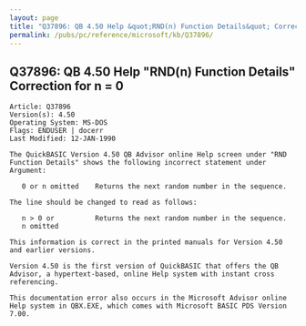 ```yaml
---
layout: page
title: "Q37896: QB 4.50 Help &quot;RND(n) Function Details&quot; Correction for n = 0"
permalink: /pubs/pc/reference/microsoft/kb/Q37896/
---
```


## Q37896: QB 4.50 Help &quot;RND(n) Function Details&quot; Correction for n = 0

	Article: Q37896
	Version(s): 4.50
	Operating System: MS-DOS
	Flags: ENDUSER | docerr
	Last Modified: 12-JAN-1990
	
	The QuickBASIC Version 4.50 QB Advisor online Help screen under "RND
	Function Details" shows the following incorrect statement under
	Argument:
	
	   0 or n omitted    Returns the next random number in the sequence.
	
	The line should be changed to read as follows:
	
	   n > 0 or          Returns the next random number in the sequence.
	   n omitted
	
	This information is correct in the printed manuals for Version 4.50
	and earlier versions.
	
	Version 4.50 is the first version of QuickBASIC that offers the QB
	Advisor, a hypertext-based, online Help system with instant cross
	referencing.
	
	This documentation error also occurs in the Microsoft Advisor online
	Help system in QBX.EXE, which comes with Microsoft BASIC PDS Version
	7.00.
